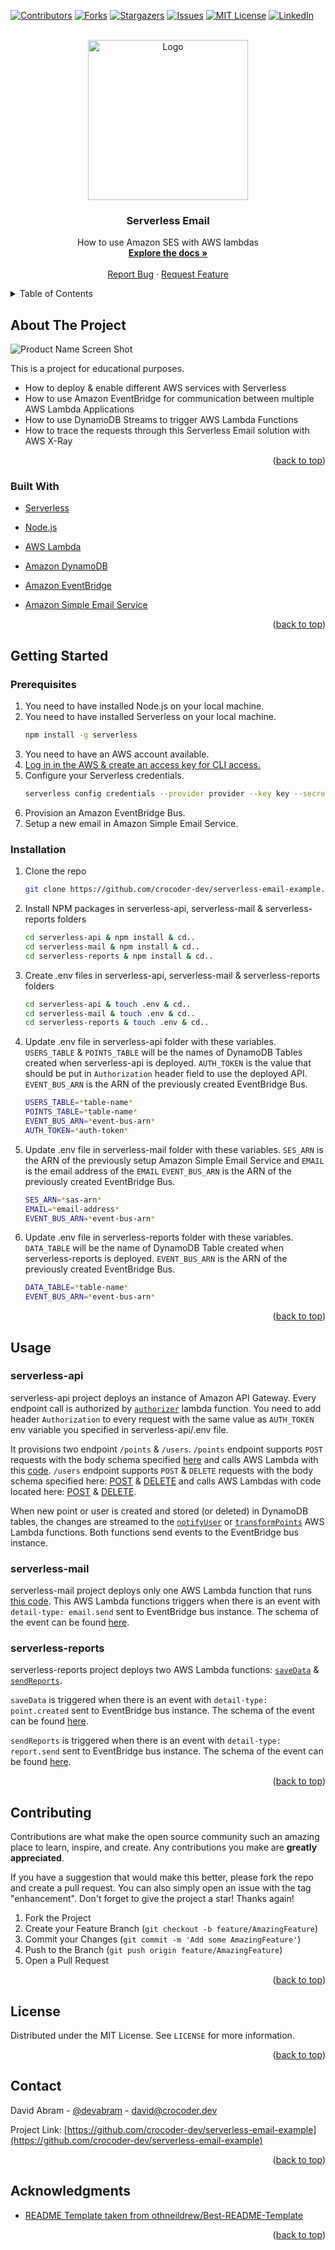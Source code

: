 <div id="top"></div>

[![Contributors][contributors-shield]][contributors-url]
[![Forks][forks-shield]][forks-url]
[![Stargazers][stars-shield]][stars-url]
[![Issues][issues-shield]][issues-url]
[![MIT License][license-shield]][license-url]
[![LinkedIn][linkedin-shield]][linkedin-url]

<br />
<div align="center">
  <a href="https://github.com/crocoder-dev/serverless-email-example">
    <img src="images/logo.png" alt="Logo" width="256" height="256">
  </a>

<h3 align="center">Serverless Email</h3>

  <p align="center">
    How to use Amazon SES with AWS lambdas
    <br />
    <a href="https://github.com/crocoder-dev/serverless-email-example"><strong>Explore the docs »</strong></a>
    <br />
    <br />
    <a href="https://github.com/crocoder-dev/serverless-email-example/issues">Report Bug</a>
    ·
    <a href="https://github.com/crocoder-dev/serverless-email-example/issues">Request Feature</a>
  </p>
</div>

<details>
  <summary>Table of Contents</summary>
  <ol>
    <li>
      <a href="#about-the-project">About The Project</a>
      <ul>
        <li><a href="#built-with">Built With</a></li>
      </ul>
    </li>
    <li>
      <a href="#getting-started">Getting Started</a>
      <ul>
        <li><a href="#prerequisites">Prerequisites</a></li>
        <li><a href="#installation">Installation</a></li>
      </ul>
    </li>
    <li><a href="#usage">Usage</a></li>
    <li><a href="#contributing">Contributing</a></li>
    <li><a href="#license">License</a></li>
    <li><a href="#contact">Contact</a></li>
    <li><a href="#acknowledgments">Acknowledgments</a></li>
  </ol>
</details>

## About The Project

![Product Name Screen Shot][product-screenshot]

This is a project for educational purposes.

* How to deploy & enable different AWS services with Serverless
* How to use Amazon EventBridge for communication between multiple AWS Lambda Applications
* How to use DynamoDB Streams to trigger AWS Lambda Functions 
* How to trace the requests through this Serverless Email solution with AWS X-Ray


<p align="right">(<a href="#top">back to top</a>)</p>

### Built With

* [Serverless](https://www.serverless.com/)
* [Node.js](https://nodejs.org/en/)

* [AWS Lambda](https://aws.amazon.com/lambda/)
* [Amazon DynamoDB](https://aws.amazon.com/dynamodb/)
* [Amazon EventBridge](https://aws.amazon.com/eventbridge/)
* [Amazon Simple Email Service](https://aws.amazon.com/ses/)

<p align="right">(<a href="#top">back to top</a>)</p>

## Getting Started

### Prerequisites

1. You need to have installed Node.js on your local machine.  
2. You need to have installed Serverless on your local machine.
   ```sh
   npm install -g serverless
   ```
3. You need to have an AWS account available.  
4. [Log in in the AWS & create an access key for CLI access.](https://console.aws.amazon.com/iam/home?region=eu-central-1#/security_credentials)  
5. Configure your Serverless credentials.
   ```sh
   serverless config credentials --provider provider --key key --secret secret
   ```
6. Provision an Amazon EventBridge Bus.  
7. Setup a new email in Amazon Simple Email Service.  

### Installation

1. Clone the repo
   ```sh
   git clone https://github.com/crocoder-dev/serverless-email-example.git
   ```
2. Install NPM packages in serverless-api, serverless-mail & serverless-reports folders
   ```sh
   cd serverless-api & npm install & cd..
   cd serverless-mail & npm install & cd..
   cd serverless-reports & npm install & cd..
   ```
3. Create .env files in serverless-api, serverless-mail & serverless-reports folders
   ```sh
   cd serverless-api & touch .env & cd..
   cd serverless-mail & touch .env & cd..
   cd serverless-reports & touch .env & cd..
   ```
4. Update .env file in serverless-api folder with these variables. `USERS_TABLE` & `POINTS_TABLE` will be the names of DynamoDB Tables created when serverless-api is deployed. `AUTH_TOKEN` is the value that should be put in `Authorization` header field to use the deployed API. `EVENT_BUS_ARN` is the ARN of the previously created EventBridge Bus.
   ```sh
   USERS_TABLE=*table-name*
   POINTS_TABLE=*table-name*
   EVENT_BUS_ARN=*event-bus-arn*
   AUTH_TOKEN=*auth-token*
   ```
5. Update .env file in serverless-mail folder with these variables. `SES_ARN` is the ARN of the previously setup Amazon Simple Email Service and `EMAIL` is the email address of the  `EMAIL` `EVENT_BUS_ARN` is the ARN of the previously created EventBridge Bus.
   ```sh
   SES_ARN=*sas-arn*
   EMAIL=*email-address*
   EVENT_BUS_ARN=*event-bus-arn*
   ```
5. Update .env file in serverless-reports folder with these variables.  `DATA_TABLE` will be the name of DynamoDB Table created when serverless-reports is deployed. `EVENT_BUS_ARN` is the ARN of the previously created EventBridge Bus.
   ```sh
   DATA_TABLE=*table-name*
   EVENT_BUS_ARN=*event-bus-arn*
   ```

<p align="right">(<a href="#top">back to top</a>)</p>

## Usage

### serverless-api

serverless-api project deploys an instance of Amazon API Gateway. Every endpoint call is authorized by [`authorizer`](https://github.com/crocoder-dev/serverless-email-example/blob/main/serverless-api/src/authorizer.js) lambda function. You need to add header `Authorization` to every request with the same value as `AUTH_TOKEN` env variable you specified in serverless-api/.env file.

It provisions two endpoint `/points` & `/users`. `/points` endpoint supports `POST` requests with the body schema specified [here](https://github.com/crocoder-dev/serverless-email-example/blob/main/serverless-api/src/points/create.json) and calls AWS Lambda with this [code](https://github.com/crocoder-dev/serverless-email-example/blob/main/serverless-api/src/points/create.js). `/users` endpoint supports `POST` & `DELETE` requests with the body schema specified here: [POST](https://github.com/crocoder-dev/serverless-email-example/blob/main/serverless-api/src/users/create.json) & [DELETE](https://github.com/crocoder-dev/serverless-email-example/blob/main/serverless-api/src/users/remove.json) and calls AWS Lambdas with code located here: [POST](https://github.com/crocoder-dev/serverless-email-example/blob/main/serverless-api/src/users/create.js) & [DELETE](https://github.com/crocoder-dev/serverless-email-example/blob/main/serverless-api/src/users/remove.js).

When new point or user is created and stored (or deleted) in DynamoDB tables, the changes are streamed to the [`notifyUser`](https://github.com/crocoder-dev/serverless-email-example/blob/main/serverless-api/src/users/notifyUser.js) or [`transformPoints`](https://github.com/crocoder-dev/serverless-email-example/blob/main/serverless-api/src/points/transformPoints.js) AWS Lambda functions. Both functions send events to the EventBridge bus instance. 

### serverless-mail

serverless-mail project deploys only one AWS Lambda function that runs [this code](https://github.com/crocoder-dev/serverless-email-example/blob/main/serverless-mail/handler.js). This AWS Lambda functions triggers when there is an event with `detail-type: email.send` sent to EventBridge bus instance. The schema of the event can be found [here](https://github.com/crocoder-dev/serverless-email-example/blob/main/serverless-mail/event.json).

### serverless-reports

serverless-reports project deploys two AWS Lambda functions: [`saveData`](https://github.com/crocoder-dev/serverless-email-example/blob/main/serverless-reports/src/saveData.js) & [`sendReports`](https://github.com/crocoder-dev/serverless-email-example/blob/main/serverless-reports/src/sendReports.js). 

`saveData` is triggered when there is an event with `detail-type: point.created` sent to EventBridge bus instance. The schema of the event can be found [here](https://github.com/crocoder-dev/serverless-email-example/blob/main/serverless-reports/src/saveData.json).

`sendReports` is triggered when there is an event with `detail-type: report.send` sent to EventBridge bus instance. The schema of the event can be found [here](https://github.com/crocoder-dev/serverless-email-example/blob/main/serverless-reports/src/sendReports.json).

<p align="right">(<a href="#top">back to top</a>)</p>

## Contributing

Contributions are what make the open source community such an amazing place to learn, inspire, and create. Any contributions you make are **greatly appreciated**.

If you have a suggestion that would make this better, please fork the repo and create a pull request. You can also simply open an issue with the tag "enhancement".
Don't forget to give the project a star! Thanks again!

1. Fork the Project
2. Create your Feature Branch (`git checkout -b feature/AmazingFeature`)
3. Commit your Changes (`git commit -m 'Add some AmazingFeature'`)
4. Push to the Branch (`git push origin feature/AmazingFeature`)
5. Open a Pull Request

<p align="right">(<a href="#top">back to top</a>)</p>

## License

Distributed under the MIT License. See `LICENSE` for more information.

<p align="right">(<a href="#top">back to top</a>)</p>

## Contact

David Abram - [@devabram](https://twitter.com/devabram) - david@crocoder.dev

Project Link: [https://github.com/crocoder-dev/serverless-email-example](https://github.com/crocoder-dev/serverless-email-example)

<p align="right">(<a href="#top">back to top</a>)</p>

## Acknowledgments

* [README Template taken from othneildrew/Best-README-Template](https://github.com/othneildrew/Best-README-Template/blob/master/README.md)

<p align="right">(<a href="#top">back to top</a>)</p>

[contributors-shield]: https://img.shields.io/github/contributors/crocoder-dev/serverless-email-example.svg?style=for-the-badge
[contributors-url]: https://github.com/crocoder-dev/serverless-email-example/graphs/contributors
[forks-shield]: https://img.shields.io/github/forks/crocoder-dev/serverless-email-example.svg?style=for-the-badge
[forks-url]: https://github.com/crocoder-dev/serverless-email-example/network/members
[stars-shield]: https://img.shields.io/github/stars/crocoder-dev/serverless-email-example.svg?style=for-the-badge
[stars-url]: https://github.com/crocoder-dev/serverless-email-example/stargazers
[issues-shield]: https://img.shields.io/github/issues/crocoder-dev/serverless-email-example.svg?style=for-the-badge
[issues-url]: https://github.com/crocoder-dev/serverless-email-example/issues
[license-shield]: https://img.shields.io/github/license/crocoder-dev/serverless-email-example.svg?style=for-the-badge
[license-url]: https://github.com/crocoder-dev/serverless-email-example/blob/master/LICENSE.txt
[linkedin-shield]: https://img.shields.io/badge/-LinkedIn-black.svg?style=for-the-badge&logo=linkedin&colorB=555
[linkedin-url]: https://linkedin.com/in/david-abram
[product-screenshot]: images/architecture.png